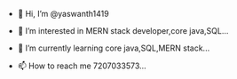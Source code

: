 - 👋 Hi, I’m @yaswanth1419
- 👀 I’m interested in MERN stack  developer,core java,SQL...
- 🌱 I’m currently learning core java,SQL,MERN stack...

- 📫 How to reach me 7207033573...


<!---
yaswanth1419/yaswanth1419 is a ✨ special ✨ repository because its `README.md` (this file) appears on your GitHub profile.
You can click the Preview link to take a look at your changes.
--->
